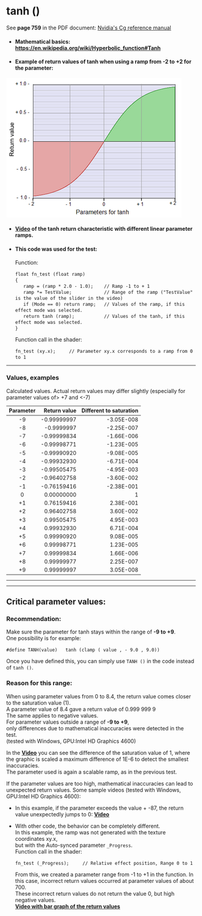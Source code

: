 # tanh ()

See **page 759** in the PDF document: [Nvidia's Cg reference manual](https://www.google.com.au/url?sa=t&rct=j&q=&esrc=s&source=web&cd=3&cad=rja&uact=8&ved=0ahUKEwj5qpif6rHTAhXLF5QKHQ6MCeAQFggwMAI&url=http%3A%2F%2Fdeveloper.download.nvidia.com%2Fcg%2FCg_3.1%2FCg-3.1_April2012_ReferenceManual.pdf&usg=AFQjCNHI5gaVpuvJH6ZO8bnX7BxJGKXr0A)

  - #### Mathematical basics: https://en.wikipedia.org/wiki/Hyperbolic_function#Tanh  
  
  - #### Example of return values of tanh when using a ramp from -2 to +2 for the parameter:  
   ![](image/tanh.png)

  - #### [Video](video/tanh.mp4?raw=true) of the tanh return characteristic with different linear parameter ramps.  
  - #### This code was used for the test:
     Function:
     ```` Code
     float fn_test (float ramp)
     {                
        ramp = (ramp * 2.0 - 1.0);    // Ramp -1 to + 1
        ramp *= TestValue;            // Range of the ramp ("TestValue" is the value of the slider in the video) 
        if (Mode == 0) return ramp;   // Values of the ramp, if this effect mode was selected.
        return tanh (ramp);           // Values of the tanh, if this effect mode was selected.
     }
     ````
     
     Function call in the shader:
     ```` Code
     fn_test (xy.x);     // Parameter xy.x corresponds to a ramp from 0 to 1
     ````
     
     
  ---
  
  ### Values, examples
  Calculated values. Actual return values may differ slightly (especially for parameter values of> +7 and <-7)
  
 | Parameter | Return value | Different to saturation |
 |:---------:| ------------:| -----------------------:|
 |     -9    | -0.99999997  |         -3.05E-008      |
 |     -8    | -0.9999997   |         -2.25E-007      |
 |     -7    | -0.99999834  |         -1.66E-006      |
 |     -6    | -0.99998771  |         -1.23E-005      |
 |     -5    | -0.99990920  |         -9.08E-005      |
 |     -4    | -0.99932930  |         -6.71E-004      |
 |     -3    | -0.99505475  |         -4.95E-003      |
 |     -2    | -0.96402758  |         -3.60E-002      |
 |     -1    | -0.76159416  |         -2.38E-001      |
 |      0    |  0.00000000  |          1              |
 |     +1    |  0.76159416  |          2.38E-001      |
 |     +2    |  0.96402758  |          3.60E-002      |
 |     +3    |  0.99505475  |          4.95E-003      |
 |     +4    |  0.99932930  |          6.71E-004      |
 |     +5    |  0.99990920  |          9.08E-005      |
 |     +6    |  0.99998771  |          1.23E-005      |
 |     +7    |  0.99999834  |          1.66E-006      |
 |     +8    |  0.99999977  |          2.25E-007      |
 |     +9    |  0.99999997  |          3.05E-008      |

     
  ---
  ---
     
## Critical parameter values:

### Recommendation:
Make sure the parameter for tanh stays within the range of **-9 to +9**.  
One possibility is for example:
```` Code
#define TANH(value)   tanh (clamp ( value , - 9.0 , 9.0))
````
Once you have defined this, you can simply use `TANH ()` in the code instead of `tanh ()`.  
  

### Reason for this range:
When using parameter values from 0 to 8.4, the return value comes closer to the saturation value (1).  
A parameter value of 8.4 gave a return value of 0.999 999 9  
The same applies to negative values.  
For parameter values outside a range of **-9 to +9**,  
only differences due to mathematical inaccuracies were detected in the test.  
(tested with Windows, GPU:Intel HD Graphics 4600)  

In the **[Video](video/cirtic_values3.mp4?raw=true)** you can see the difference of the saturation value of 1, 
where the graphic is scaled a maximum difference of 1E-6 to detect the smallest inaccuracies.  
The parameter used is again a scalable ramp, as in the previous test.

     
If the parameter values are too high, mathematical inaccuracies can lead to unexpected return values.
Some sample videos (tested with Windows, GPU:Intel HD Graphics 4600):

   - In this example, if the parameter exceeds the value + -87, the return value unexpectedly jumps to 0:
   **[Video](video/cirtic_values1.mp4?raw=true)**  
     
   - With other code, the behavior can be completely different.  
     In this example, the ramp was not generated with the texture coordinates xy.x,  
     but with the Auto-synced parameter `_Progress`.  
          Function call in the shader:
     ```` Code
     fn_test (_Progress);     // Relative effect position, Range 0 to 1
     ````
     From this, we created a parameter range from -1 to +1 in the function.
     In this case, incorrect return values occurred at parameter values of about 700.  
     These incorrect return values do not return the value 0, but high negative values.  
        **[Video with bar graph of the return values](video/cirtic_values2.mp4?raw=true)**
